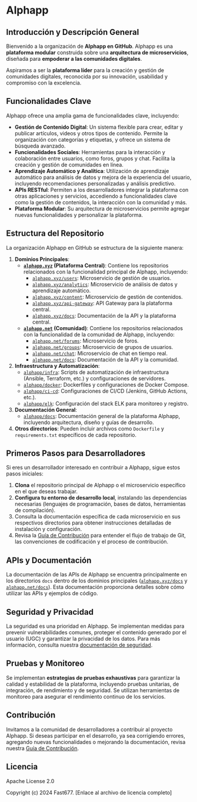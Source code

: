 # Alphapp 

## Introducción y Descripción General

Bienvenido a la organización de **Alphapp en GitHub**. Alphapp es una **plataforma modular** construida sobre una **arquitectura de microservicios**, diseñada para **empoderar a las comunidades digitales**.

Aspiramos a ser la **plataforma líder** para la creación y gestión de comunidades digitales, reconocida por su innovación, usabilidad y compromiso con la excelencia.

## Funcionalidades Clave

Alphapp ofrece una amplia gama de funcionalidades clave, incluyendo:

* **Gestión de Contenido Digital**: Un sistema flexible para crear, editar y publicar artículos, videos y otros tipos de contenido. Permite la organización con categorías y etiquetas, y ofrece un sistema de búsqueda avanzado.
* **Funcionalidades Sociales**: Herramientas para la interacción y colaboración entre usuarios, como foros, grupos y chat. Facilita la creación y gestión de comunidades en línea.
* **Aprendizaje Automático y Analítica**: Utilización de aprendizaje automático para análisis de datos y mejora de la experiencia del usuario, incluyendo recomendaciones personalizadas y análisis predictivo.
* **APIs RESTful**: Permiten a los desarrolladores integrar la plataforma con otras aplicaciones y servicios, accediendo a funcionalidades clave como la gestión de contenidos, la interacción con la comunidad y más.
* **Plataforma Modular**: Su arquitectura de microservicios permite agregar nuevas funcionalidades y personalizar la plataforma.

## Estructura del Repositorio

La organización Alphapp en GitHub se estructura de la siguiente manera:

1. **Dominios Principales**:
    * **[`alphapp.xyz`](https://github.com/alphapx/alphapp.xyz) (Plataforma Central)**: Contiene los repositorios relacionados con la funcionalidad principal de Alphapp, incluyendo:
        * [`alphapp.xyz/users`](https://github.com/alphapx/alphapp.xyz/tree/main/users): Microservicio de gestión de usuarios.
        * [`alphapp.xyz/analytics`](https://github.com/alphapx/alphapp.xyz/tree/main/analytics): Microservicio de análisis de datos y aprendizaje automático.
        * [`alphapp.xyz/content`](https://github.com/alphapx/alphapp.xyz/tree/main/contents): Microservicio de gestión de contenidos.
        * [`alphapp.xyz/api-gateway`](https://github.com/alphapx/alphapp.xyz/tree/main/api-gateway): API Gateway para la plataforma central.
        * [`alphapp.xyz/docs`](https://github.com/alphapx/alphapp.xyz/tree/main/docs): Documentación de la API y la plataforma central.
    * **[`alphapp.net`](https://github.com/alphapx/alphapp.net) (Comunidad)**: Contiene los repositorios relacionados con la funcionalidad de la comunidad de Alphapp, incluyendo:
        * [`alphapp.net/forums`](https://github.com/alphapx/alphapp.net/tree/main/forums): Microservicio de foros.
        * [`alphapp.net/groups`](https://github.com/alphapx/alphapp.net/tree/main/groups): Microservicio de grupos de usuarios.
        * [`alphapp.net/chat`](https://github.com/alphapx/alphapp.net/tree/main/chat): Microservicio de chat en tiempo real.
        * [`alphapp.net/docs`](https://github.com/alphapx/alphapp.net/tree/main/docs): Documentación de la API y la comunidad.
2. **Infraestructura y Automatización**:
    * [`alphapp/infra`](https://github.com/alphapx/alphapp/tree/main/infra): Scripts de automatización de infraestructura (Ansible, Terraform, etc.) y configuraciones de servidores.
    * [`alphapp/docker`](https://github.com/alphapx/alphapp/tree/main/docker): Dockerfiles y configuraciones de Docker Compose.
    * [`alphapp/ci-cd`](https://github.com/alphapx/alphapp/tree/main/ci-cd): Configuraciones de CI/CD (Jenkins, GitHub Actions, etc.).
    * [`alphapp/elk`](https://github.com/alphapx/alphapp/tree/main/elk): Configuración del stack ELK para monitoreo y registro.
3. **Documentación General**:
    * [`alphapp/docs`](https://github.com/alphapx/alphapp/tree/main/docs): Documentación general de la plataforma Alphapp, incluyendo arquitectura, diseño y guías de desarrollo.
4. **Otros directorios**: Pueden incluir archivos como `Dockerfile` y `requirements.txt` específicos de cada repositorio.

## Primeros Pasos para Desarrolladores

Si eres un desarrollador interesado en contribuir a Alphapp, sigue estos pasos iniciales:

1. **Clona** el repositorio principal de Alphapp o el microservicio específico en el que deseas trabajar.
2. **Configura tu entorno de desarrollo local**, instalando las dependencias necesarias (lenguajes de programación, bases de datos, herramientas de compilación).
3. Consulta la documentación específica de cada microservicio en sus respectivos directorios para obtener instrucciones detalladas de instalación y configuración.
4. Revisa la [Guía de Contribución](https://github.com/alphapx/docs/blob/main/CONTRIBUTING.md) para entender el flujo de trabajo de Git, las convenciones de codificación y el proceso de contribución.

## APIs y Documentación

La documentación de las APIs de Alphapp se encuentra principalmente en los directorios `docs` dentro de los dominios principales ([`alphapp.xyz/docs`](https://github.com/alphapx/alphapp.xyz/tree/main/docs) y [`alphapp.net/docs`](https://github.com/alphapx/alphapp.net/tree/main/docs)). Esta documentación proporciona detalles sobre cómo utilizar las APIs y ejemplos de código.

## Seguridad y Privacidad

La seguridad es una prioridad en Alphapp. Se implementan medidas para prevenir vulnerabilidades comunes, proteger el contenido generado por el usuario (UGC) y garantizar la privacidad de los datos. Para más información, consulta nuestra [documentación de seguridad](https://github.com/alphapx/alphapp/docs/security).

## Pruebas y Monitoreo

Se implementan **estrategias de pruebas exhaustivas** para garantizar la calidad y estabilidad de la plataforma, incluyendo pruebas unitarias, de integración, de rendimiento y de seguridad. Se utilizan herramientas de monitoreo para asegurar el rendimiento continuo de los servicios.

## Contribución 

Invitamos a la comunidad de desarrolladores a contribuir al proyecto Alphapp. Si deseas participar en el desarrollo, ya sea corrigiendo errores, agregando nuevas funcionalidades o mejorando la documentación, revisa nuestra [Guía de Contribución](https://github.com/alphapx/docs/blob/main/CONTRIBUTING.md).

## Licencia

Apache License 2.0

Copyright (c) 2024 Fast677.
[Enlace al archivo de licencia completo]

